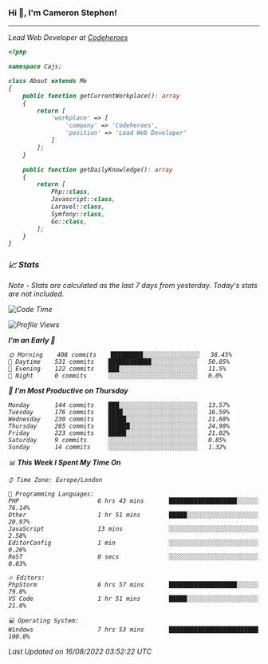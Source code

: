 ### Hi 👋, I'm Cameron Stephen!
<hr>
<p><em>Lead Web Developer at <a href="https://codeheroes.co.uk">Codeheroes</a></p>


```php
<?php

namespace Cajs;

class About extends Me
{
    public function getCurrentWorkplace(): array
    {
        return [
            'workplace' => [
                'company' => 'Codeheroes',
                'position' => 'Lead Web Developer'
            ]
        ];
    }

    public function getDailyKnowledge(): array
    {
        return [
            Php::class,
            Javascript::class,
            Laravel::class,
            Symfony::class,
            Go::class,
        ];
    }
}
```

### 📈 Stats
<p><em>Note - Stats are calculated as the last 7 days from yesterday. Today's stats are not included.</em></p>


<!--START_SECTION:waka-->
![Code Time](http://img.shields.io/badge/Code%20Time-3%2C084%20hrs%2043%20mins-blue)

![Profile Views](http://img.shields.io/badge/Profile%20Views-0-blue)

**I'm an Early 🐤** 

```text
🌞 Morning    408 commits    █████████░░░░░░░░░░░░░░░░   38.45% 
🌆 Daytime    531 commits    ████████████░░░░░░░░░░░░░   50.05% 
🌃 Evening    122 commits    ███░░░░░░░░░░░░░░░░░░░░░░   11.5% 
🌙 Night      0 commits      ░░░░░░░░░░░░░░░░░░░░░░░░░   0.0%

```
📅 **I'm Most Productive on Thursday** 

```text
Monday       144 commits    ███░░░░░░░░░░░░░░░░░░░░░░   13.57% 
Tuesday      176 commits    ████░░░░░░░░░░░░░░░░░░░░░   16.59% 
Wednesday    230 commits    █████░░░░░░░░░░░░░░░░░░░░   21.68% 
Thursday     265 commits    ██████░░░░░░░░░░░░░░░░░░░   24.98% 
Friday       223 commits    █████░░░░░░░░░░░░░░░░░░░░   21.02% 
Saturday     9 commits      ░░░░░░░░░░░░░░░░░░░░░░░░░   0.85% 
Sunday       14 commits     ░░░░░░░░░░░░░░░░░░░░░░░░░   1.32%

```


📊 **This Week I Spent My Time On** 

```text
⌚︎ Time Zone: Europe/London

💬 Programming Languages: 
PHP                      6 hrs 43 mins       ███████████████████░░░░░░   76.14% 
Other                    1 hr 51 mins        █████░░░░░░░░░░░░░░░░░░░░   20.97% 
JavaScript               13 mins             ░░░░░░░░░░░░░░░░░░░░░░░░░   2.58% 
EditorConfig             1 min               ░░░░░░░░░░░░░░░░░░░░░░░░░   0.26% 
ReST                     0 secs              ░░░░░░░░░░░░░░░░░░░░░░░░░   0.03%

🔥 Editors: 
PhpStorm                 6 hrs 57 mins       ███████████████████░░░░░░   79.0% 
VS Code                  1 hr 51 mins        █████░░░░░░░░░░░░░░░░░░░░   21.0%

💻 Operating System: 
Windows                  7 hrs 53 mins       █████████████████████████   100.0%

```


 Last Updated on 16/08/2022 03:52:22 UTC
<!--END_SECTION:waka-->
